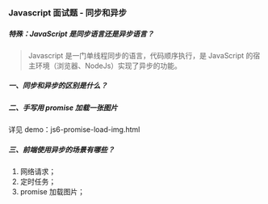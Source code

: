 ### Javascript 面试题 - 同步和异步

##### 特殊：JavaScript 是同步语言还是异步语言？

> Javascript 是一门单线程同步的语言，代码顺序执行，是 JavaScript 的宿主环境（浏览器、NodeJs）实现了异步的功能。

##### 一、同步和异步的区别是什么？

##### 二、手写用 promise 加载一张图片

详见 demo：js6-promise-load-img.html

##### 三、前端使用异步的场景有哪些？

1. 网络请求；
2. 定时任务；
3. promise 加载图片；
